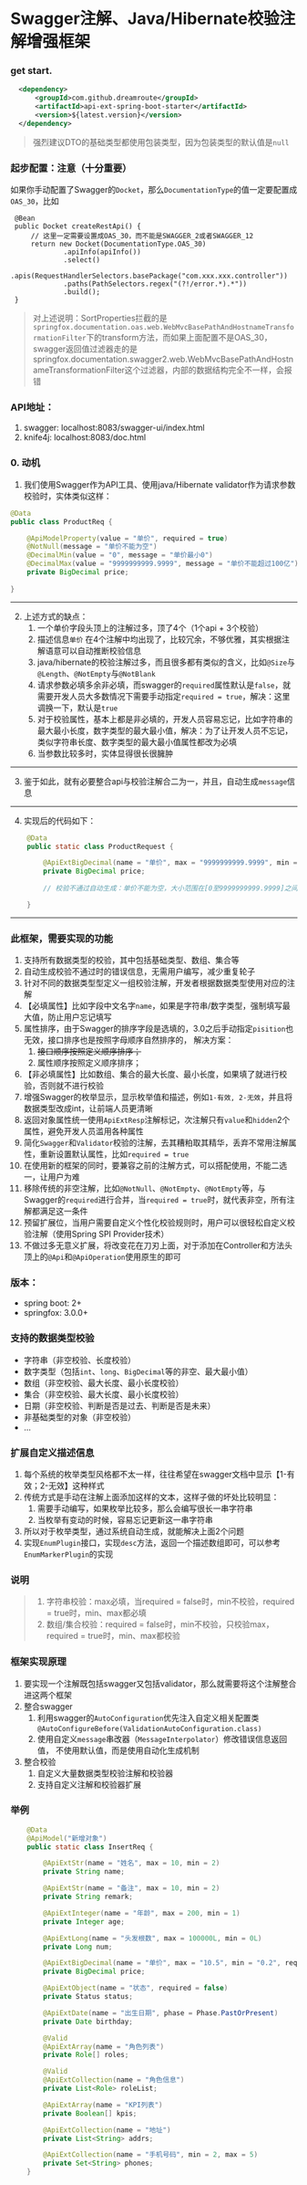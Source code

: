 # Swagger注解、Java/Hibernate校验注解增强框架

### get start.
```xml
  <dependency>
      <groupId>com.github.dreamroute</groupId>
      <artifactId>api-ext-spring-boot-starter</artifactId>
      <version>${latest.version}</version>
  </dependency>
```

> 强烈建议DTO的基础类型都使用包装类型，因为包装类型的默认值是`null`

### 起步配置：注意（十分重要）
如果你手动配置了Swagger的`Docket`，那么`DocumentationType`的值一定要配置成`OAS_30`，比如
```
 @Bean
 public Docket createRestApi() {
     // 这里一定需要设置成OAS_30，而不能是SWAGGER_2或者SWAGGER_12
     return new Docket(DocumentationType.OAS_30)
             .apiInfo(apiInfo())
             .select()
             .apis(RequestHandlerSelectors.basePackage("com.xxx.xxx.controller"))
             .paths(PathSelectors.regex("(?!/error.*).*"))
             .build();
 }
```
> 对上述说明：SortProperties拦截的是`springfox.documentation.oas.web.WebMvcBasePathAndHostnameTransformationFilter`下的transform方法，而如果上面配置不是OAS_30，swagger返回值过滤器走的是
> springfox.documentation.swagger2.web.WebMvcBasePathAndHostnameTransformationFilter这个过滤器，内部的数据结构完全不一样，会报错

### API地址：
1. swagger: localhost:8083/swagger-ui/index.html
2. knife4j: localhost:8083/doc.html

### 0. 动机
1. 我们使用Swagger作为API工具、使用java/Hibernate validator作为请求参数校验时，实体类似这样：
```java
@Data
public class ProductReq {

    @ApiModelProperty(value = "单价", required = true)
    @NotNull(message = "单价不能为空")
    @DecimalMin(value = "0", message = "单价最小0")
    @DecimalMax(value = "9999999999.9999", message = "单价不能超过100亿")
    private BigDecimal price;
    
}
```
---
2. 上述方式的缺点：
   1. 一个单价字段头顶上的注解过多，顶了4个（1个api + 3个校验）
   2. 描述信息`单价` 在4个注解中均出现了，比较冗余，不够优雅，其实根据注解语意可以自动推断校验信息
   3. java/hibernate的校验注解过多，而且很多都有类似的含义，比如`@Size`与`@Length`、`@NotEmpty`与`@NotBlank`
   4. 请求参数必填多余非必填，而swagger的`required`属性默认是`false`，就需要开发人员大多数情况下需要手动指定`required = true`，解决：这里调换一下，默认是`true`
   5. 对于校验属性，基本上都是非必填的，开发人员容易忘记，比如字符串的最大最小长度，数字类型的最大最小值，解决：为了让开发人员不忘记，类似字符串长度、数字类型的最大最小值属性都改为必填
   6. 当参数比较多时，实体显得很长很臃肿
---
3. 鉴于如此，就有必要整合api与校验注解合二为一，并且，自动生成`message`信息
---
4. 实现后的代码如下：
```java
    @Data
    public static class ProductRequest {

        @ApiExtBigDecimal(name = "单价", max = "9999999999.9999", min = "0")
        private BigDecimal price;
        
        // 校验不通过自动生成：单价不能为空，大小范围在[0至9999999999.9999]之间

    }
```
---

### 此框架，需要实现的功能
1. 支持所有数据类型的校验，其中包括基础类型、数组、集合等
2. 自动生成校验不通过时的错误信息，无需用户编写，减少重复轮子
3. 针对不同的数据类型型定义一组校验注解，开发者根据数据类型使用对应的注解
4. 【必填属性】比如字段中文名字`name`，如果是字符串/数字类型，强制填写最大值，防止用户忘记填写
5. 属性排序，由于Swagger的排序字段是选填的，3.0之后手动指定`pisition`也无效，接口排序也是按照字母顺序自然排序的， 解决方案： 
   1. ~~接口顺序按照定义顺序排序；~~
   2. 属性顺序按照定义顺序排序；
6. 【非必填属性】比如数组、集合的最大长度、最小长度，如果填了就进行校验，否则就不进行校验
7. 增强Swagger的枚举显示，显示枚举值和描述，例如`1-有效, 2-无效`，并且将数据类型改成int，让前端人员更清晰
8. 返回对象属性统一使用`ApiExtResp`注解标记，次注解只有`value`和`hidden`2个属性，避免开发人员滥用各种属性
9. 简化`Swagger`和`Validator`校验的注解，去其糟粕取其精华，丢弃不常用注解属性，重新设置默认属性，比如`required = true`
10. 在使用新的框架的同时，要兼容之前的注解方式，可以搭配使用，不能二选一，让用户为难
11. 移除传统的非空注解，比如`@NotNull`、`@NotEmpty`、`@NotEmpty`等，与Swagger的`required`进行合并，当`required = true`时，就代表非空，所有注解都满足这一条件
12. 预留扩展位，当用户需要自定义个性化校验规则时，用户可以很轻松自定义校验注解（使用Spring SPI Provider技术）
13. 不做过多无意义扩展，将改变花在刀刃上面，对于添加在Controller和方法头顶上的`@Api`和`@ApiOperation`使用原生的即可

### 版本：
* spring boot: 2+
* springfox: 3.0.0+

### 支持的数据类型校验
* 字符串（非空校验、长度校验）
* 数字类型（包括`int`、`long`、`BigDecimal`等的非空、最大最小值）
* 数组（非空校验、最大长度、最小长度校验）
* 集合（非空校验、最大长度、最小长度校验）
* 日期（非空校验、判断是否是过去、判断是否是未来）
* 非基础类型的对象（非空校验）
* ...

### 扩展自定义描述信息
1. 每个系统的枚举类型风格都不太一样，往往希望在swagger文档中显示【1-有效；2-无效】这种样式
2. 传统方式是手动在注解上面添加这样的文本，这样子做的坏处比较明显：
   1. 需要手动编写，如果枚举比较多，那么会编写很长一串字符串
   2. 当枚举有变动的时候，容易忘记更新这一串字符串
3. 所以对于枚举类型，通过系统自动生成，就能解决上面2个问题
4. 实现`EnumPlugin`接口，实现`desc`方法，返回一个描述数组即可，可以参考`EnumMarkerPlugin`的实现

### 说明
> 1. 字符串校验：max必填，当required = false时，min不校验，required = true时，min、max都必填
> 2. 数组/集合校验：required = false时，min不校验，只校验max，required = true时，min、max都校验

### 框架实现原理
1. 要实现一个注解既包括swagger又包括validator，那么就需要将这个注解整合进这两个框架
2. 整合swagger
   1. 利用swagger的`AutoConfiguration`优先注入自定义相关配置类`@AutoConfigureBefore(ValidationAutoConfiguration.class)`
   2. 使用自定义`message`串改器（`MessageInterpolator`）修改错误信息返回值， 不使用默认值，而是使用自动化生成机制
3. 整合校验
   1. 自定义大量数据类型校验注解和校验器
   2. 支持自定义注解和校验器扩展

### 举例
```java
    @Data
    @ApiModel("新增对象")
    public static class InsertReq {

        @ApiExtStr(name = "姓名", max = 10, min = 2)
        private String name;

        @ApiExtStr(name = "备注", max = 10, min = 2)
        private String remark;

        @ApiExtInteger(name = "年龄", max = 200, min = 1)
        private Integer age;

        @ApiExtLong(name = "头发根数", max = 100000L, min = 0L)
        private Long num;

        @ApiExtBigDecimal(name = "单价", max = "10.5", min = "0.2", required = false)
        private BigDecimal price;

        @ApiExtObject(name = "状态", required = false)
        private Status status;

        @ApiExtDate(name = "出生日期", phase = Phase.PastOrPresent)
        private Date birthday;

        @Valid
        @ApiExtArray(name = "角色列表")
        private Role[] roles;

        @Valid
        @ApiExtCollection(name = "角色信息")
        private List<Role> roleList;

        @ApiExtArray(name = "KPI列表")
        private Boolean[] kpis;

        @ApiExtCollection(name = "地址")
        private List<String> addrs;

        @ApiExtCollection(name = "手机号码", min = 2, max = 5)
        private Set<String> phones;
    }
```